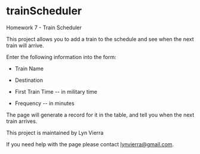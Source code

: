 # trainScheduler
Homework 7 - Train Scheduler

This project allows you to add a train to the schedule and see when the next train will arrive.

Enter the following information into the form:

* Train Name

* Destination 

* First Train Time -- in military time

* Frequency -- in minutes

The page will generate a record for it in the table, and tell you when the next train arrives.

This project is maintained by Lyn Vierra

If you need help with the page please contact lynvierra@gmail.com.
